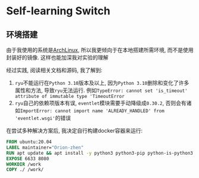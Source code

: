# Self-learning Switch

## 环境搭建

由于我使用的系统是[ArchLinux](https://archlinux.org), 所以我更倾向于在本地搭建所需环境, 而不是使用封装好的镜像. 这样也能加深我对实验的理解

经过实践, 阅读相关文档和源码, 我了解到:

1. `ryu`不能运行在`Python 3.10`版本及以上, 因为`Python 3.10`删除和变化了许多属性和方法, 导致`ryu`无法运行. 例如`TypeError: cannot set 'is_timeout' attribute of immutable type 'TimeoutError`
2. `ryu`自己的依赖项版本有误, `eventlet`模块需要手动降级成`0.30.2`, 否则会有诸如`ImportError: cannot import name 'ALREADY_HANDLED' from 'eventlet.wsgi'`的错误

在尝试多种解决方案后, 我决定自行构建docker容器来运行:

```dockerfile
FROM ubuntu:20.04
LABEL maintainer="Orion-zhen"
RUN apt update && apt install -y python3 python3-pip python-is-python3 && pip3 install ryu && pip3 install eventlet==0.30.2
EXPOSE 6633 8080
WORKDIR /work
COPY ./ /work/
```
